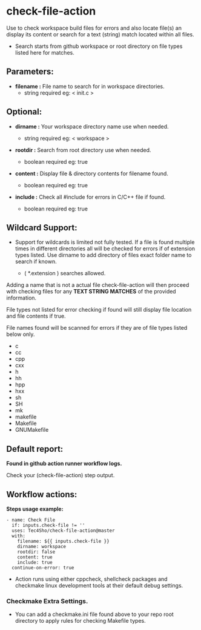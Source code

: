 # check-file-action

Use to check workspace build files for errors and also locate file(s) an display its content or search for a text (string) match located within all files.

- Search starts from github workspace or root directory on file types listed here for matches.


## Parameters:

- **filename :**  File name to search for in workspace directories.
  - string required eg: < init.c >

## Optional:

- **dirname :**  Your workspace directory name use when needed.
  - string required eg: < workspace >

- **rootdir :**  Search from root directory use when needed.
  - boolean required eg: true

- **content :**  Display file & directory contents for filename found.
  - boolean required eg: true

- **include :**  Check all #include <name> for errors in C/C++ file if found.
  - boolean required eg: true

## Wildcard Support:

- Support for wildcards is limited not fully tested. If a file is found multiple times in different directories all will be checked for errors if of extension types listed. Use dirname to add directory of files exact folder name to search if known.
  
  - ( *.extension ) searches allowed.

Adding a name that is not a actual file check-file-action will then proceed with checking files for any **TEXT STRING MATCHES** of the provided information.

File types not listed for error checking if found will still display file location and file contents if true.

File names found will be scanned for errors if they are of file types listed below only.
- c
- cc
- cpp
- cxx
- h
- hh
- hpp
- hxx
- sh
- SH
- mk
- makefile
- Makefile
- GNUMakefile

## Default report:

**Found in github action runner workflow logs.**

Check your (check-file-action) step output.

## Workflow actions:

**Steps usage example:**


    - name: Check File
      if: inputs.check-file != ''
      uses: Tec4Sho/check-file-action@master
      with:
        filename: ${{ inputs.check-file }}
        dirname: workspace
        rootdir: false
        content: true
        include: true
      continue-on-error: true


- Action runs using either cppcheck, shellcheck packages and checkmake linux development tools at their default debug settings.


### Checkmake Extra Settings.

- You can add a checkmake.ini file found above to your repo root directory to apply rules for checking Makefile types.
